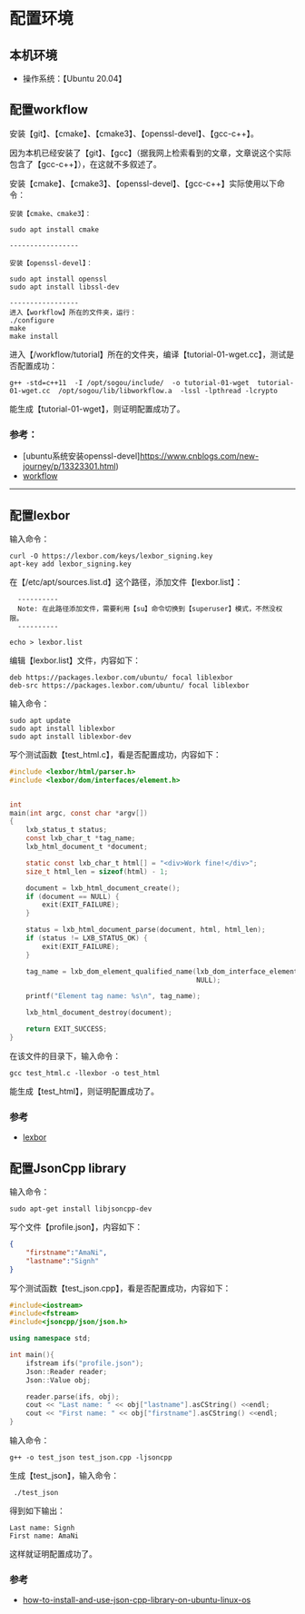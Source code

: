 # 配置环境

## 本机环境

* 操作系统：【Ubuntu 20.04】

## 配置workflow

安装【git】、【cmake】、【cmake3】、【openssl-devel】、【gcc-c++】。  

因为本机已经安装了【git】、【gcc】（据我网上检索看到的文章，文章说这个实际包含了【gcc-c++】），在这就不多叙述了。

安装【cmake】、【cmake3】、【openssl-devel】、【gcc-c++】实际使用以下命令：

```
安装【cmake、cmake3】：

sudo apt install cmake

-----------------

安装【openssl-devel】：

sudo apt install openssl
sudo apt install libssl-dev

-----------------
进入【workflow】所在的文件夹，运行：
./configure 
make
make install

```

进入【/workflow/tutorial】所在的文件夹，编译【tutorial-01-wget.cc】，测试是否配置成功：
```
g++ -std=c++11  -I /opt/sogou/include/  -o tutorial-01-wget  tutorial-01-wget.cc  /opt/sogou/lib/libworkflow.a  -lssl -lpthread -lcrypto
```

能生成【tutorial-01-wget】，则证明配置成功了。

### 参考：
* [ubuntu系统安装openssl-devel]https://www.cnblogs.com/new-journey/p/13323301.html)
* [workflow](https://github.com/pennyliang/workflow)

----



## 配置lexbor

输入命令：
```
curl -O https://lexbor.com/keys/lexbor_signing.key
apt-key add lexbor_signing.key
```

在【/etc/apt/sources.list.d】这个路径，添加文件【lexbor.list】：
```
  ----------
  Note: 在此路径添加文件，需要利用【su】命令切换到【superuser】模式，不然没权限。
  ----------

echo > lexbor.list
```


编辑【lexbor.list】文件，内容如下：
```
deb https://packages.lexbor.com/ubuntu/ focal liblexbor
deb-src https://packages.lexbor.com/ubuntu/ focal liblexbor
```


输入命令：
```
sudo apt update
sudo apt install liblexbor
sudo apt install liblexbor-dev

```

写个测试函数【test_html.c】，看是否配置成功，内容如下：
```c
#include <lexbor/html/parser.h>
#include <lexbor/dom/interfaces/element.h>


int
main(int argc, const char *argv[])
{
    lxb_status_t status;
    const lxb_char_t *tag_name;
    lxb_html_document_t *document;

    static const lxb_char_t html[] = "<div>Work fine!</div>";
    size_t html_len = sizeof(html) - 1;

    document = lxb_html_document_create();
    if (document == NULL) {
        exit(EXIT_FAILURE);
    }

    status = lxb_html_document_parse(document, html, html_len);
    if (status != LXB_STATUS_OK) {
        exit(EXIT_FAILURE);
    }

    tag_name = lxb_dom_element_qualified_name(lxb_dom_interface_element(document->body), 
                                              NULL);

    printf("Element tag name: %s\n", tag_name);

    lxb_html_document_destroy(document);

    return EXIT_SUCCESS;
}
```

在该文件的目录下，输入命令：
```
gcc test_html.c -llexbor -o test_html
```

能生成【test_html】，则证明配置成功了。


### 参考
* [lexbor](https://lexbor.com/docs/lexbor/)


## 配置JsonCpp library

输入命令：
```
sudo apt-get install libjsoncpp-dev
```


写个文件【profile.json】，内容如下：
```json
{
    "firstname":"AmaNi",
    "lastname":"Signh"
}
```


写个测试函数【test_json.cpp】，看是否配置成功，内容如下：
```cpp
#include<iostream>
#include<fstream>
#include<jsoncpp/json/json.h>

using namespace std;

int main(){
    ifstream ifs("profile.json");
    Json::Reader reader;
    Json::Value obj;

    reader.parse(ifs, obj);
    cout << "Last name: " << obj["lastname"].asCString() <<endl;
    cout << "First name: " << obj["firstname"].asCString() <<endl;
}
```


输入命令：
```
g++ -o test_json test_json.cpp -ljsoncpp
```

生成【test_json】，输入命令：
```
 ./test_json
```

得到如下输出：
```
Last name: Signh
First name: AmaNi
```

这样就证明配置成功了。

### 参考 
* [how-to-install-and-use-json-cpp-library-on-ubuntu-linux-os](https://linux.tips/programming/how-to-install-and-use-json-cpp-library-on-ubuntu-linux-os)
